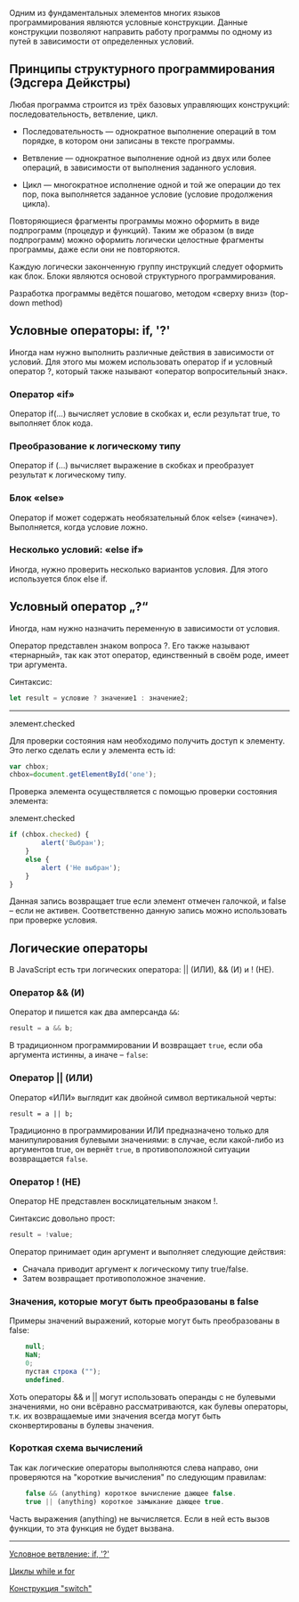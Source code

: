 Одним из фундаментальных элементов многих языков программирования являются 
условные конструкции. Данные конструкции позволяют направить работу программы 
по одному из путей в зависимости от определенных условий.

## Принципы структурного программирования (Эдсгера Дейкстры)

Любая программа строится из трёх базовых управляющих конструкций: 
последовательность, ветвление, цикл.

- Последовательность — однократное выполнение операций в том порядке, в котором 
они записаны в тексте программы.

- Ветвление — однократное выполнение одной из двух или более операций, 
в зависимости от выполнения заданного условия.
    
- Цикл — многократное исполнение одной и той же операции до тех пор, пока 
выполняется заданное условие (условие продолжения цикла).
	
Повторяющиеся фрагменты программы можно оформить в виде подпрограмм (процедур 
и функций). Таким же образом (в виде подпрограмм) можно оформить логически 
целостные фрагменты программы, даже если они не повторяются. 

Каждую логически законченную группу инструкций следует оформить как блок. 
Блоки являются основой структурного программирования.

Разработка программы ведётся пошагово, методом «сверху вниз» (top-down method)

## Условные операторы: if, '?'

Иногда нам нужно выполнить различные действия в зависимости от условий.
Для этого мы можем использовать оператор if и условный оператор ?, который 
также называют «оператор вопросительный знак».

### Оператор «if»

Оператор if(...) вычисляет условие в скобках и, если результат true, то 
выполняет блок кода.

### Преобразование к логическому типу

Оператор if (…) вычисляет выражение в скобках и преобразует результат 
к логическому типу.

### Блок «else»

Оператор if может содержать необязательный блок «else» («иначе»). 
Выполняется, когда условие ложно.

### Несколько условий: «else if»

Иногда, нужно проверить несколько вариантов условия. Для этого используется 
блок else if.

## Условный оператор „?“

Иногда, нам нужно назначить переменную в зависимости от условия.

Оператор представлен знаком вопроса ?. Его также называют «тернарный», так 
как этот оператор, единственный в своём роде, имеет три аргумента.

Синтаксис:
```js
let result = условие ? значение1 : значение2;
```


***
элемент.checked

Для проверки состояния нам необходимо получить доступ к элементу. Это легко 
сделать если у элемента есть id:
```js
var chbox;
chbox=document.getElementById('one');
```

Проверка элемента осуществляется с помощью проверки состояния элемента:

элемент.checked
```js
if (chbox.checked) {
		alert('Выбран');
	}
	else {
		alert ('Не выбран');
	}
}
```
Данная запись возвращает true если элемент отмечен галочкой, и false – если 
не активен. Соответственно данную запись можно использовать при проверке условия.


## Логические операторы

В JavaScript есть три логических оператора: || (ИЛИ), && (И) и ! (НЕ).

### Оператор && (И)

Оператор `И` пишется как два амперсанда `&&`:
```js
result = a && b;
```
В традиционном программировании И возвращает `true`, если оба аргумента истинны,
 а иначе – `false`:
 
### Оператор || (ИЛИ)

Оператор «ИЛИ» выглядит как двойной символ вертикальной черты:
```
result = a || b;
```
Традиционно в программировании ИЛИ предназначено только для манипулирования 
булевыми значениями: в случае, если какой-либо из аргументов true, он вернёт 
`true`, в противоположной ситуации возвращается `false`.

### Оператор ! (НЕ)

Оператор НЕ представлен восклицательным знаком !.

Синтаксис довольно прост:
```js
result = !value;
```
Оператор принимает один аргумент и выполняет следующие действия:

- Сначала приводит аргумент к логическому типу true/false.
- Затем возвращает противоположное значение.

### Значения, которые могут быть преобразованы в false

Примеры значений выражений, которые могут быть преобразованы в false:
```js
    null;
    NaN;
    0;
    пустая строка (""); 
    undefined.
```
Хоть операторы && и || могут использовать операнды с не булевыми значениями, но они всёравно рассматриваются, как булевы операторы, т.к. их возвращаемые ими значения всегда могут быть сконвертированы в булевы значения.

### Короткая схема вычислений

Так как логические операторы выполняются слева направо, они проверяются на "короткие вычисления" по следующим правилам:
```js
    false && (anything) короткое вычисление дающее false.
    true || (anything) короткое замыкание дающее true.
```
Часть выражения (anything) не вычисляется. Если в ней есть вызов функции, то эта функция не будет вызвана.

***

[Условное ветвление: if, '?'](https://learn.javascript.ru/ifelse)

[Циклы while и for](https://learn.javascript.ru/while-for)

[Конструкция "switch"](https://learn.javascript.ru/switch)
